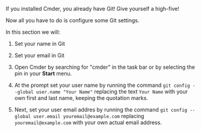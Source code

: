 
If you installed Cmder, you already have Git! Give yourself a high-five!

Now all you have to do is configure some Git settings.

In this section we will:
1. Set your name in Git
1. Set your email in Git


1. Open Cmder by searching for "cmder" in the task bar or by selecting the pin in your **Start** menu.
2. At the prompt set your user name by running the command `git config --global user.name "Your Name"` replacing the text `Your Name` with your own first and last name, keeping the quotation marks.
3. Next, set your user email addres by running the command `git config --global user.email youremail@example.com` replacing `youremail@example.com` with your own actual email address.

